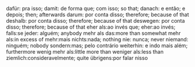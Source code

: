 dafür: pra isso; 
damit: de forma que; com isso; so that; 
danach: e então; e depois; then; afterwards 
darum:  por conta disso; therefore; because of that
deshalb: por conta disso; therefore; because of that
deswegen: por conta disso; therefore; because of that
eher als:ao invés que;
eher:ao invés;
falls:se
jeder: alguém; anybody
mehr als das:more than somewhat
mehr als:in excess of 
mehr:mais
nichts:nada; nothing
nie: nunca; never
niemand: ninguém; nobody
sondern:mas; pelo contrário
weiterhin: e indo mais além; furthermore
wenig mehr als:little more than 
weniger als:less than
ziemlich:consideravelmente; quite
übrigens:por falar nisso
